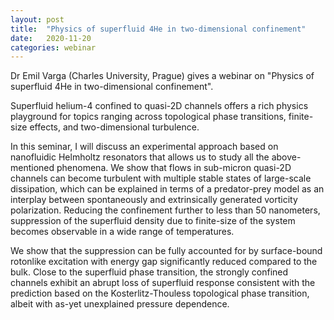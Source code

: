 ```yaml
---
layout: post
title:  "Physics of superfluid 4He in two-dimensional confinement"
date:   2020-11-20
categories: webinar
---
```

Dr Emil Varga (Charles University, Prague) gives a webinar on "Physics of superfluid 4He in two-dimensional confinement".

Superfluid helium-4 confined to quasi-2D channels offers a rich physics playground for topics ranging across topological phase transitions, finite-size effects, and two-dimensional turbulence. 

In this seminar, I will discuss an experimental approach based on nanofluidic Helmholtz resonators that allows us to study all the above-mentioned phenomena. We show that flows in sub-micron quasi-2D channels can become turbulent with multiple stable states of large-scale dissipation, which can be explained in terms of a predator-prey model as an interplay between spontaneously and extrinsically generated vorticity polarization. Reducing the confinement further to less than 50 nanometers, suppression of the superfluid density due to finite-size of the system becomes observable in a wide range of temperatures. 

We show that the suppression can be fully accounted for by surface-bound rotonlike excitation with energy gap significantly reduced compared to the bulk. Close to the superfluid phase transition, the strongly confined channels exhibit an abrupt loss of superfluid response consistent with the prediction based on the Kosterlitz-Thouless topological phase transition, albeit with as-yet unexplained pressure dependence.
